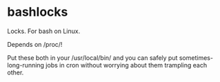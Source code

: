 bashlocks
=========

Locks. For bash on Linux.

Depends on /proc/!

Put these both in your /usr/local/bin/ and you can safely put sometimes-long-running jobs in cron without worrying about them trampling each other.
